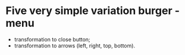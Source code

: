 # Five very simple variation burger - menu ##
- transformation to close button;
- transformation to arrows (left, right, top, bottom).
